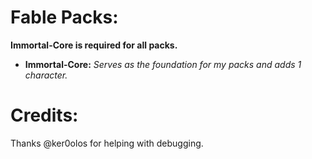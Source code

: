 # Fable Packs:
**Immortal-Core is required for all packs.**
- **Immortal-Core:** *Serves as the foundation for my packs and adds 1 character.*

# Credits:
Thanks @ker0olos for helping with debugging.


